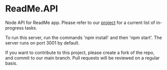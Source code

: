 # ReadMe.API
Node API for ReadMe app. Please refer to our [project](https://github.com/foscjos/ReadMe.UI/projects/1) for a current list of in-progress tasks.

To run this server, run the commands 'npm install' and then 'npm start'. The server runs on port 3001 by default. 

If you want to contribute to this project, please create a fork of the repo, and commit to our main branch. Pull requests will be reviewed on a regular basis.
